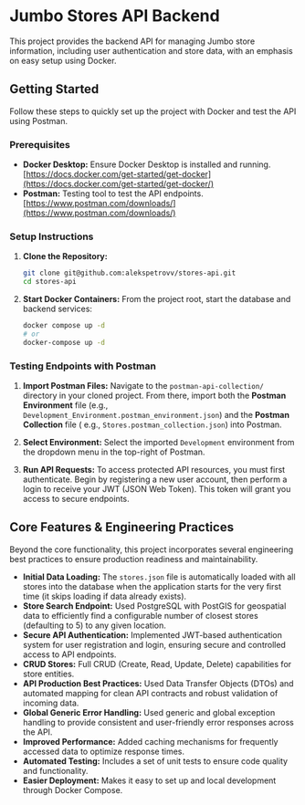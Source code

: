 # Jumbo Stores API Backend

This project provides the backend API for managing Jumbo store information, including user authentication and store
data, with an emphasis on easy setup using Docker.

## Getting Started

Follow these steps to quickly set up the project with Docker and test the API using Postman.

### Prerequisites

* **Docker Desktop:** Ensure Docker Desktop is installed and
  running. [https://docs.docker.com/get-started/get-docker](https://docs.docker.com/get-started/get-docker/)
* **Postman:** Testing tool to test the API
  endpoints. [https://www.postman.com/downloads/](https://www.postman.com/downloads/)

### Setup Instructions

1. **Clone the Repository:**
   ```bash
   git clone git@github.com:alekspetrovv/stores-api.git
   cd stores-api
   ```

2. **Start Docker Containers:**
   From the project root, start the database and backend services:
   ```bash
   docker compose up -d
   # or
   docker-compose up -d
   ```

### Testing Endpoints with Postman

1. **Import Postman Files:**
   Navigate to the `postman-api-collection/` directory in your cloned project. From there, import both the **Postman
   Environment** file (e.g., `Development_Environment.postman_environment.json`) and the **Postman Collection** file (
   e.g., `Stores.postman_collection.json`) into Postman.

2. **Select Environment:**
   Select the imported `Development` environment from the dropdown menu in the top-right of Postman.

3. **Run API Requests:**
   To access protected API resources, you must first authenticate. Begin by registering a new user account, then perform
   a login to receive your JWT (JSON Web Token). This token will grant you access to secure endpoints.

## Core Features & Engineering Practices

Beyond the core functionality, this project incorporates several engineering best practices to ensure production
readiness and maintainability.

* **Initial Data Loading:** The `stores.json` file is automatically loaded with all stores into the database when the application starts for the very first time (it skips loading if data already exists).
* **Store Search Endpoint:** Used PostgreSQL with PostGIS for geospatial data to efficiently find a configurable
  number of closest stores (defaulting to 5) to any given location.
* **Secure API Authentication:** Implemented JWT-based authentication system for user registration and login, ensuring secure and controlled access to API endpoints.
* **CRUD Stores:** Full CRUD (Create, Read, Update, Delete) capabilities for store entities.
* **API Production Best Practices:** Used Data Transfer Objects (DTOs) and automated mapping for clean API contracts and
  robust
  validation of incoming data.
* **Global Generic Error Handling:** Used generic and global exception handling to provide consistent and user-friendly
  error responses across the API.
* **Improved Performance:** Added caching mechanisms for frequently accessed data to optimize response times.
* **Automated Testing:** Includes a set of unit tests to ensure code quality and functionality.
* **Easier Deployment:** Makes it easy to set up and local development through Docker Compose.